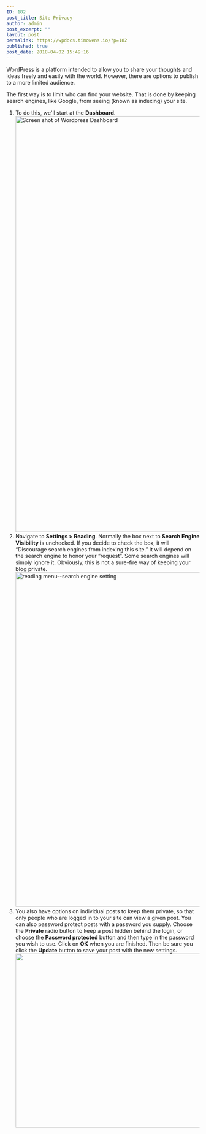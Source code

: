 ```yaml
---
ID: 182
post_title: Site Privacy
author: admin
post_excerpt: ""
layout: post
permalink: https://wpdocs.timowens.io/?p=182
published: true
post_date: 2018-04-02 15:49:16
---
```

<div class="level1">

WordPress is a platform intended to allow you to share your thoughts and ideas freely and easily with the world. However, there are options to publish to a more limited audience.

The first way is to limit who can find your website. That is done by keeping search engines, like Google, from seeing (known as indexing) your site.
<ol>
 	<li class="vspace">To do this, we'll start at the <strong>Dashboard</strong>.<img class="shadow alignnone wp-image-153 size-full" src="https://stateu.org/docs/wp-content/uploads/2019/10/2019104.1-f.gif" alt="Screen shot of Wordpress Dashboard" width="1245" height="1085" /></li>
 	<li class="vspace">Navigate to <strong>Settings &gt; Reading</strong>. Normally the box next to <strong>Search Engine Visibility</strong> is unchecked. If you decide to check the box, it will “Discourage search engines from indexing this site.” It will depend on the search engine to honor your “request”. Some search engines will simply ignore it. Obviously, this is not a sure-fire way of keeping your blog private.<img class="shadow alignnone wp-image-282 size-full" src="https://stateu.org/docs/wp-content/uploads/2019/10/2019104.1-reading-menu-privacy-setting.gif" alt="reading menu--search engine setting" width="1226" height="873" /></li>
 	<li class="vspace">You also have options on individual posts to keep them private, so that only people who are logged in to your site can view a given post. You can also password protect posts with a password you supply. Choose the <strong>Private</strong> radio button to keep a post hidden behind the login, or choose the <strong>Password protected</strong> button and then type in the password you wish to use. Click on <strong>OK</strong> when you are finished. Then be sure you click the <strong>Update</strong> button to save your post with the new settings.
<img class="alignnone size-full wp-image-160" src="https://stateu.org/docs/wp-content/uploads/2018/03/2018-04-02-at-10.31-AM.png" alt="" width="1276" height="454" /></li>
</ol>
</div>